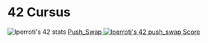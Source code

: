 # 42 Cursus

![lperroti's 42 stats](https://badge42.vercel.app/api/v2/cldy6bu0000060fmk7xt0ylzk/stats?cursusId=21&coalitionId=46)
[Push_Swap ![lperroti's 42 push_swap Score](https://badge42.vercel.app/api/v2/cldy6bu0000060fmk7xt0ylzk/project/2924641)](https://github.com/Elnop/42-push_swap)
